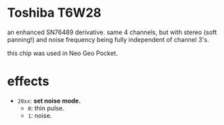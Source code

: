 # Toshiba T6W28

an enhanced SN76489 derivative. same 4 channels, but with stereo (soft panning!) and noise frequency being fully independent of channel 3's.

this chip was used in Neo Geo Pocket.

# effects

- `20xx`: **set noise mode.**
  - `0`: thin pulse.
  - `1`: noise.
